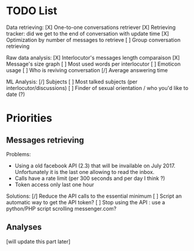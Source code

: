 # TODO List

Data retrieving:
[X] One-to-one conversations retriever
[X] Retrieving tracker: did we get to the end of conversation with update time
[X] Optimization by number of messages to retrieve
[ ] Group conversation retrieving

Raw data analysis:
[X] Interlocutor's messages length comparaison
[X] Message's size graph
[ ] Most used words per interlocutor
[ ] Emoticon usage
[ ] Who is reviving conversation
[/] Average answering time

ML Analysis:
[/] Subjects
[ ] Most talked subjects (per interlocutor/discussions)
[ ] Finder of sexual orientation / who you'd like to date (?)

# Priorities

## Messages retrieving

Problems:
* Using a old facebook API (2.3) that will be invailable on July 2017.
Unfortunately it is the last one allowing to read the inbox.
* Calls have a rate limit (per 300 seconds and per day I think ?)
* Token access only last one hour

Solutions:
[/] Reduce the API calls to the essential minimum
[ ] Script an automatic way to get the API token?
[ ] Stop using the API : use a python/PHP script scrolling messenger.com?

## Analyses

[will update this part later]
